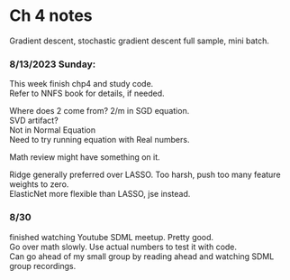   # Ch 4 notes 

Gradient descent, stochastic gradient descent full sample, mini batch.  
### 8/13/2023 Sunday:  
This week finish chp4 and study code.  
Refer to NNFS book for details, if needed.  

Where does 2 come from? 2/m  in SGD equation.  
SVD artifact?  
Not in Normal Equation   
Need to try running equation with Real numbers.   

Math review might have something on it.  

Ridge generally preferred over LASSO. Too harsh, push too many feature weights to zero.   
ElasticNet more flexible than LASSO, jse instead.  

### 8/30  
finished watching Youtube SDML meetup.  Pretty good.  
Go over math slowly. Use actual numbers to test it with code.  
Can go ahead of my small group by reading ahead and watching SDML group recordings.  


